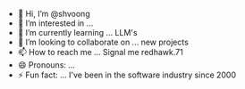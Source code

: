 - 👋 Hi, I’m @shvoong
- 👀 I’m interested in ...
- 🌱 I’m currently learning ... LLM's
- 💞️ I’m looking to collaborate on ... new projects
- 📫 How to reach me ... Signal me redhawk.71
- 😄 Pronouns: ...
- ⚡ Fun fact: ... I've been in the software industry since 2000

<!---
shvoong/shvoong is a ✨ special ✨ repository because its `README.md` (this file) appears on your GitHub profile.
You can click the Preview link to take a look at your changes.
--->
